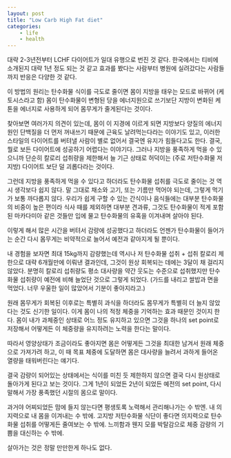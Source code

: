 ```yaml
---
layout: post
title: "Low Carb High Fat diet"
categories:
    - life
    - health
---
```


대략 2-3년전부터 LCHF 다이어트가 일대 유행으로 번진 것 같다. 한국에서는 티비에 소개된지 대략 1년 정도 되는 것 같고 효과를 봤다는 사람부터 병원에 실려갔다는 사람들까지 반응은 다양한 것 같다.

이 방법의 원리는 탄수화물 식이를 극도로 줄이면 몸이 지방을 태우는 모드로 바뀌어 (케토시스라고 함) 몸이 탄수화물이 변형된 당을 에너지원으로 쓰기보단 지방이 변화된 케톤을 에너지로 사용하게 되어 몸무게가 줄게된다는 것이다.

찾아보면 여러가지 의견이 있는데, 몸이 이 지경에 이르게 되면 지방보다 양질의 에너지원인 단백질을 더 먼저 꺼내쓰기 때문에 근육도 날려먹는다라는 이야기도 있고, 이러한 스타일의 다이어트를 버텨낼 사람이 별로 없어서 결국엔 유지가 힘들다고도 한다. 결국, 뭘로 보든 다이어트에 성공하기 어렵다는 이야기다. 그러나 지방을 풍족하게 먹을 수 있으니까 단순히 칼로리 섭취량을 제한해서 늘 기근 상태로 허덕이는 (주로 저탄수화물 저지방) 다이어트 보단 덜 괴롭다라는 것이다.

그런데 지방을 풍족하게 먹을 수 있다고 하더라도 탄수화물 섭취를 극도로 줄이는 것 역시 생각보다 쉽지 않다. 말 그대로 채소와 고기, 또는 기름만 먹어야 되는데, 그렇게 먹기가 보통 까다롭지 않다. 우리가 쉽게 구할 수 있는 간식이나 음식들에는 대부분 탄수화물의 비중이 높은 편이라 식사 때를 제외하면 대부분 견과류, 그것도 탄수화물이 적게 포함된 마카다미아 같은 것들만 입에 물고 탄수화물의 유혹을 이겨내며 살아야 된다. 

이렇게 해서 많은 시간을 버텨서 감량에 성공했다고 하더라도 언젠가 탄수화물이 들어가는 순간 다시 몸무게는 비약적으로 늘어서 예전과 같아지게 될 뿐이다. 

내 경험을 보자면 최대 15kg까지 감량했는데 역시나 저 탄수화물 섭취 + 섭취 칼로리 제한으로 대략 6개월만에 이뤄낸 결과인데, 그것이 원상 회복되는 데에는 3달이 채 걸리지 않았다. 분명히 칼로리 섭취량도 평소 대사량을 약간 웃도는 수준으로 섭취했지만 탄수화물 섭취량이 예전에 비해 늘었단 것으로 그렇게 되었다. (가드를 내리고 쌀밥과 면을 먹었다. 너무 우울한 일이 많았어서 기분이 좋아지라고.)

원래 몸무게가 회복된 이후로는 특별히 과식을 하더라도 몸무게가 특별히 더 늘지 않았다는 것도 신기한 일이다. 이게 몸이 나의 적정 체중을 기억하는 효과 때문인 것이지 한다. 몸이 내가 과체중인 상태로 어느 정도 유지하고 있으면 그것을 하나의 set point로 저장해서 어떻게든 이 체중량을 유지하려는 노력을 한다는 말이다.

따라서 영양상태가 조금이라도 좋아지면 몸은 어떻게든 그것을 최대한 남겨서 원래 체중으로 가져가려 하고, 이 때 목표 체중에 도달하면 몸은 대사량을 늘려서 과하게 들어온 열량을 태워버린다는 얘기다.

결국 감량이 되어있는 상태에서는 식이를 미친 듯 제한하지 않으면 결국 다시 원상태로 돌아가게 된다고 보는 것이다. 그게 1년이 되었든 2년이 되었든 예전의 set point, 다시 말해서 가장 풍족했던 시절의 몸으로 말이다.

과거야 어찌되었든 맘에 들지 않는다면 평생토록 노력해서 관리해나가는 수 밖엔. 내 의지력으로 내 몸을 이겨내는 수 밖에. 고지방 저탄수화물 식단이 좋다면 의지력으로 탄수화물 섭취를 어떻게든 줄여보는 수 밖에. 느끼함과 웬지 모를 박탈감으로 체중 감량의 기쁨을 대신하는 수 밖에. 

살아가는 것은 정말 만만한게 하나도 없다.
